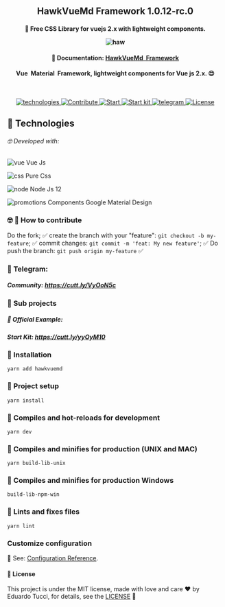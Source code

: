 <h2 align="center"> HawkVueMd Framework 1.0.12-rc.0 </h2>

<h4 align="center">

🚀 Free CSS Library for vuejs 2.x with lightweight components.

![haw](https://user-images.githubusercontent.com/3237047/82716586-90544980-9c6e-11ea-91e6-cd89f9af1f02.png)
</h4>

<h4 align="center">
  🚀  Documentation: <a href="https://edutucci.github.io/hawkframework/" target="_blank">HawkVueMd &nbsp;Framework </a>
</h4>

<h4 align="center">
Vue &nbsp;Material &nbsp;Framework, lightweight components for Vue js 2.x. 😍
</h4>
<br/>
<p align="center">

   <a href="#rocket-technologies">
   <img alt="technologies" src= "https://img.shields.io/badge/Tecnologies-Front--end-blue">
   </a>
   <a href="#nerd_face-rocket-how-to-contribute">
    <img alt="Contribute" src= "https://img.shields.io/badge/Contribute-how%20to%20contribute-green">
  </a>
  <a href="#construction_worker-installation">
        <img alt="Start" src= "https://img.shields.io/badge/Start-Install-red" >
    </a>
  <a href = "#seat-official-example">
    <img alt = "Start kit" src ="https://img.shields.io/badge/Starter%20Kit-KIT-yellowgreen">
  </a>

  <a href = "#steam_locomotive-telegram">
    <img alt = "telegram" src="https://img.shields.io/badge/Community-Telegram-blue">
  </a>
  <a href="#page_facing_up-license"><img alt="License" src="https://img.shields.io/badge/license-MIT-brightgreen">
  </a>



</p>

## :rocket: Technologies
###### :nerd_face: Developed with:

![vue](https://user-images.githubusercontent.com/3237047/82362961-8d91f400-99e3-11ea-8b60-694eb62c1ac4.png) Vue Js

![css](https://user-images.githubusercontent.com/3237047/82362957-8bc83080-99e3-11ea-8ed0-f998118a4600.png) Pure Css

![node](https://user-images.githubusercontent.com/3237047/82362958-8cf95d80-99e3-11ea-870a-aeb1a046b8d8.png) Node Js 12

![promotions](https://user-images.githubusercontent.com/3237047/82362960-8cf95d80-99e3-11ea-9d08-2c6092ed5d15.png) Components Google Material Design

### :nerd_face: :rocket: How to contribute

Do the fork; :white_check_mark:
create the branch with your "feature": `git checkout -b my-feature`; :white_check_mark:
commit changes: `git commit -m 'feat: My new feature'`; :white_check_mark:
 Do push the branch: `git push origin my-feature` :white_check_mark:

### :steam_locomotive: Telegram:
 ##### Community: https://cutt.ly/VyOoN5c

### :construction_worker: Sub projects

##### :seat: Official Example:


##### Start Kit: https://cutt.ly/yyOyM10


### :construction_worker: Installation

```
yarn add hawkvuemd
```
### :construction_worker: Project setup
```
yarn install
```
### :construction_worker: Compiles and hot-reloads for development
```
yarn dev
```

### :construction_worker: Compiles and minifies for production (UNIX and MAC)
```
yarn build-lib-unix
```

### :construction_worker: Compiles and minifies for production Windows
```
build-lib-npm-win
```

### :construction_worker: Lints and fixes files
```
yarn lint
```

### Customize configuration

 :orange_book: See: [Configuration Reference](https://cli.vuejs.org/config/).





#### :page_facing_up: License
This project is under the MIT license, made with love and care :hearts: by Eduardo Tucci, for details, see the [LICENSE](LICENSE.md) 👋
























